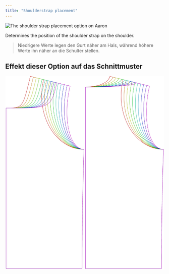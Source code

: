 ```yaml
---
title: "Shoulderstrap placement"
---
```


![The shoulder strap placement option on Aaron](./shoulderstrapplacement.svg)

Determines the position of the shoulder strap on the shoulder.

> Niedrigere Werte legen den Gurt näher am Hals, während höhere Werte ihn näher an die Schulter stellen.

## Effekt dieser Option auf das Schnittmuster

![This image shows the effect of this option by superimposing several variants that have a different value for this option](aaron_shoulderstrapplacement_sample.svg "Effect of this option on the pattern")
